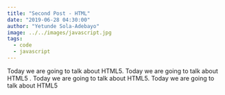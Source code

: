 ```yaml
---
title: "Second Post - HTML"
date: "2019-06-28 04:30:00"
author: "Yetunde Sola-Adebayo"
image: ../../images/javascript.jpg
tags:
  - code
  - javascript
---
```


Today we are going to talk about HTML5. Today we are going to talk about HTML5
. Today we are going to talk about HTML5. Today we are going to talk about HTML5
